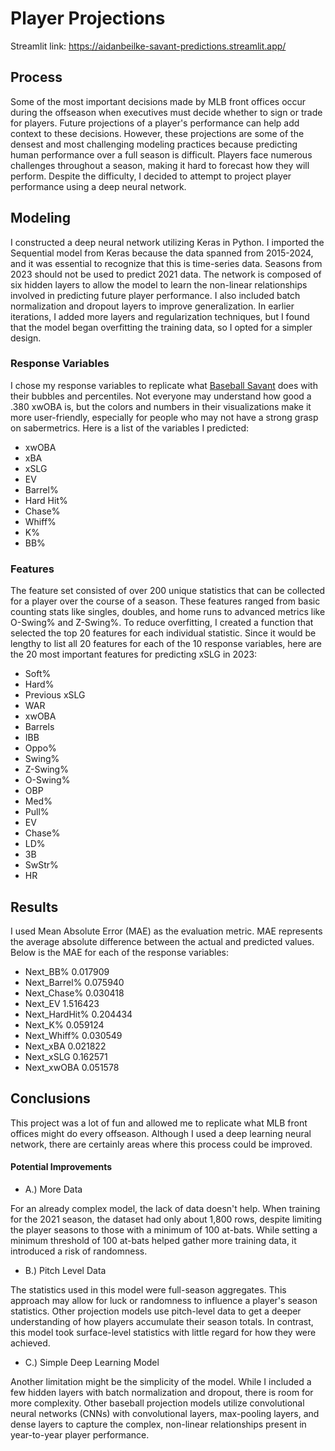 # Player Projections
Streamlit link: https://aidanbeilke-savant-predictions.streamlit.app/

## Process

Some of the most important decisions made by MLB front offices occur during the offseason when executives must decide whether to sign or trade for players. Future projections of a player's performance can help add context to these decisions. However, these projections are some of the densest and most challenging modeling practices because predicting human performance over a full season is difficult. Players face numerous challenges throughout a season, making it hard to forecast how they will perform. Despite the difficulty, I decided to attempt to project player performance using a deep neural network.

## Modeling

I constructed a deep neural network utilizing Keras in Python. I imported the Sequential model from Keras because the data spanned from 2015-2024, and it was essential to recognize that this is time-series data. Seasons from 2023 should not be used to predict 2021 data. The network is composed of six hidden layers to allow the model to learn the non-linear relationships involved in predicting future player performance. I also included batch normalization and dropout layers to improve generalization. In earlier iterations, I added more layers and regularization techniques, but I found that the model began overfitting the training data, so I opted for a simpler design.

### Response Variables

I chose my response variables to replicate what [Baseball Savant](https://baseballsavant.mlb.com/) does with their bubbles and percentiles. Not everyone may understand how good a .380 xwOBA is, but the colors and numbers in their visualizations make it more user-friendly, especially for people who may not have a strong grasp on sabermetrics. Here is a list of the variables I predicted:

- xwOBA
- xBA
- xSLG
- EV
- Barrel%
- Hard Hit%
- Chase%
- Whiff%
- K%
- BB%



### Features

The feature set consisted of over 200 unique statistics that can be collected for a player over the course of a season. These features ranged from basic counting stats like singles, doubles, and home runs to advanced metrics like O-Swing% and Z-Swing%. To reduce overfitting, I created a function that selected the top 20 features for each individual statistic. Since it would be lengthy to list all 20 features for each of the 10 response variables, here are the 20 most important features for predicting xSLG in 2023:

- Soft%
- Hard%
- Previous xSLG
- WAR
- xwOBA
- Barrels
- IBB
- Oppo%
- Swing%
- Z-Swing%
- O-Swing%
- OBP
- Med%
- Pull%
- EV
- Chase%
- LD%
- 3B
- SwStr%
- HR

## Results

I used Mean Absolute Error (MAE) as the evaluation metric. MAE represents the average absolute difference between the actual and predicted values. Below is the MAE for each of the response variables:

- Next_BB%         0.017909
- Next_Barrel%     0.075940
- Next_Chase%      0.030418
- Next_EV          1.516423
- Next_HardHit%    0.204434
- Next_K%          0.059124
- Next_Whiff%      0.030549
- Next_xBA         0.021822
- Next_xSLG        0.162571
- Next_xwOBA       0.051578

## Conclusions

This project was a lot of fun and allowed me to replicate what MLB front offices might do every offseason. Although I used a deep learning neural network, there are certainly areas where this process could be improved.

#### Potential Improvements

- A.) More Data
  
For an already complex model, the lack of data doesn't help. When training for the 2021 season, the dataset had only about 1,800 rows, despite limiting the player seasons to those with a minimum of 100 at-bats. While setting a minimum threshold of 100 at-bats helped gather more training data, it introduced a risk of randomness.

- B.) Pitch Level Data

The statistics used in this model were full-season aggregates. This approach may allow for luck or randomness to influence a player's season statistics. Other projection models use pitch-level data to get a deeper understanding of how players accumulate their season totals. In contrast, this model took surface-level statistics with little regard for how they were achieved.

- C.) Simple Deep Learning Model

Another limitation might be the simplicity of the model. While I included a few hidden layers with batch normalization and dropout, there is room for more complexity. Other baseball projection models utilize convolutional neural networks (CNNs) with convolutional layers, max-pooling layers, and dense layers to capture the complex, non-linear relationships present in year-to-year player performance.
